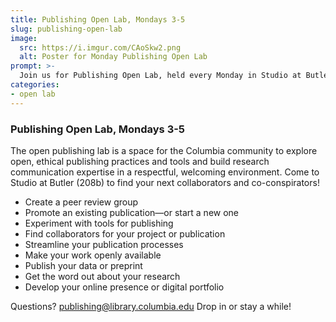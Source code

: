 ```yaml
---
title: Publishing Open Lab, Mondays 3-5
slug: publishing-open-lab
image: 
  src: https://i.imgur.com/CAoSkw2.png
  alt: Poster for Monday Publishing Open Lab
prompt: >-
  Join us for Publishing Open Lab, held every Monday in Studio at Butler.
categories:
- open lab
---
```


### Publishing Open Lab, Mondays 3-5

The open publishing lab is a space for the Columbia community to explore open, ethical publishing practices and tools and build research communication expertise in a respectful, welcoming environment. Come to Studio at Butler (208b) to find your next collaborators and co-conspirators! 

* Create a peer review group 
* Promote an existing publication—or start a new one
* Experiment with tools for publishing 
* Find collaborators for your project or publication 
* Streamline your publication processes 
* Make your work openly available 
* Publish your data or preprint 
* Get the word out about your research 
* Develop your online presence or digital portfolio  


Questions? publishing@library.columbia.edu Drop in or stay a while!